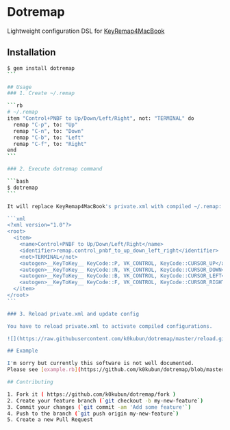 # Dotremap

Lightweight configuration DSL for [KeyRemap4MacBook](https://pqrs.org/osx/karabiner/index.html)

## Installation

````bash
$ gem install dotremap
```

## Usage
### 1. Create ~/.remap

```rb
# ~/.remap
item "Control+PNBF to Up/Down/Left/Right", not: "TERMINAL" do
  remap "C-p", to: "Up"
  remap "C-n", to: "Down"
  remap "C-b", to: "Left"
  remap "C-f", to: "Right"
end
```

### 2. Execute dotremap command

```bash
$ dotremap
```

It will replace KeyRemap4MacBook's private.xml with compiled ~/.remap:

```xml
<?xml version="1.0"?>
<root>
  <item>
    <name>Control+PNBF to Up/Down/Left/Right</name>
    <identifier>remap.control_pnbf_to_up_down_left_right</identifier>
    <not>TERMINAL</not>
    <autogen>__KeyToKey__ KeyCode::P, VK_CONTROL, KeyCode::CURSOR_UP</autogen>
    <autogen>__KeyToKey__ KeyCode::N, VK_CONTROL, KeyCode::CURSOR_DOWN</autogen>
    <autogen>__KeyToKey__ KeyCode::B, VK_CONTROL, KeyCode::CURSOR_LEFT</autogen>
    <autogen>__KeyToKey__ KeyCode::F, VK_CONTROL, KeyCode::CURSOR_RIGHT</autogen>
  </item>
</root>
```

### 3. Reload private.xml and update config

You have to reload private.xml to activate compiled configurations.

![](https://raw.githubusercontent.com/k0kubun/dotremap/master/reload.gif)

## Example

I'm sorry but currently this software is not well documented.  
Please see [example.rb](https://github.com/k0kubun/dotremap/blob/master/example.rb) to learn how to use.

## Contributing

1. Fork it ( https://github.com/k0kubun/dotremap/fork )
2. Create your feature branch (`git checkout -b my-new-feature`)
3. Commit your changes (`git commit -am 'Add some feature'`)
4. Push to the branch (`git push origin my-new-feature`)
5. Create a new Pull Request
